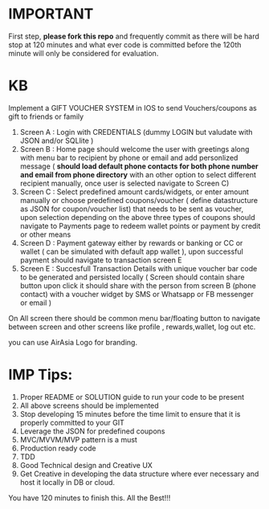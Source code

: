 # IMPORTANT
First step, **please fork this repo** and frequently commit as there will be hard stop at 120 minutes and what ever code is committed before the 120th minute will only be considered for evaluation.

# KB
Implement a GIFT VOUCHER SYSTEM in IOS to send Vouchers/coupons as gift to friends or family 

1. Screen A : Login with CREDENTIALS (dummy LOGIN but valudate with JSON and/or SQLlite )
2. Screen B : Home page should welcome the user with greetings along with menu bar to recipient by phone or email and add personlized message ( **should load default phone contacts for both phone number and email from phone directory** with an other option to select different recipient manually, once user is selected navigate to Screen C) 
3. Screen C : Select predefined amount cards/widgets, or enter amount manually or choose predefined coupons/voucher ( define datastructure as JSON for coupon/voucher list) that needs to be sent as voucher, upon selection depending on the above three types of coupons should navigate to Payments page to redeem wallet points or payment by credit or other means
4. Screen D : Payment gateway either by rewards or banking or CC or wallet ( can be simulated with default app wallet ), upon successful payment should navigate to transaction screen E
4. Screen E : Succesfull Transaction Details with unique voucher bar code to be generated and persisted locally ( Screen should contain share button upon click it should share with the person from screen B (phone contact) with a voucher widget by SMS or Whatsapp or FB messenger or email )

On All screen there should be common menu bar/floating button to navigate between screen and other screens like profile , rewards,wallet, log out etc. 

you can use AirAsia Logo for branding.

# IMP Tips:
1. Proper README or SOLUTION guide to run your code to be present
2. All above screens should be implemented
3. Stop developing 15 minutes before the time limit to ensure that it is properly committed to your GIT
4. Leverage the JSON for predefined coupons
5. MVC/MVVM/MVP pattern is a must
6. Production ready code
7. TDD
8. Good Technical design and Creative UX
9. Get Creative in developing the data structure where ever necessary and host it locally in DB or cloud.


You have 120 minutes to finish this. All the Best!!!

